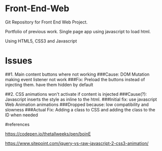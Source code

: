 # Front-End-Web

Git Repository for Front End Web Project.

Portfolio of previous work. Single page app using javascript to load html.

Using HTML5, CSS3 and Javascript

# Issues 
##1. Main content buttons where not working
###Cause: DOM Mutation making event listener not work
###Fix: Preload the buttons instead of injecting them. have them hidden by default

##2. CSS animations won't activate if content is injected
###Cause(?): Javascript inserts the style as inline to the html.
###Initial fix: use javascript Web Animation animations
###Dropped because: low compatibility and slowness
###Actual Fix: Adding a class to CSS and adding the class to the ID when needed


#references

https://codepen.io/thetallweeks/pen/boinE 

https://www.sitepoint.com/jquery-vs-raw-javascript-2-css3-animation/